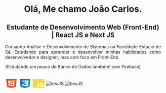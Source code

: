## <h1 align="center"> Olá, Me chamo João Carlos. </h1>

<h2 align="center"> Estudante de Desenvolvimento Web (Front-End) | React JS e Next JS </h2>

<p align="justify">Cursando Análise e Desenvolvimento de Sistemas na Faculdade Estácio de Sá. Estudando para aprender e desenvolver minhas habilidades como desenvolvedor e designer, mas com foco em Front-End.</p>
<p align="justify">(Estudando um pouco de Banco de Dados também! com Firebase)</p>

<div style="display: inline_block"><br>
  
  <img align="center" alt="beaHTML" height="30" width="40" src="https://raw.githubusercontent.com/devicons/devicon/master/icons/html5/html5-original.svg">
  <img align="center" alt="beaCSS" height="30" width="40" src="https://raw.githubusercontent.com/devicons/devicon/master/icons/css3/css3-original.svg">
  <img align="center" alt="beaJS" height="30" width="40" src="https://raw.githubusercontent.com/devicons/devicon/master/icons/javascript/javascript-plain.svg">
  <img align="center" alt="beaJS" height="30" width="40" src="https://raw.githubusercontent.com/rahulbanerjee26/githubAboutMeGenerator/main/icons/reactjs.svg"> 
   <img align="center" alt="beaJS" height="30" width="40" src="https://raw.githubusercontent.com/rahulbanerjee26/githubAboutMeGenerator/main/icons/firebase.svg"> 
</div>
